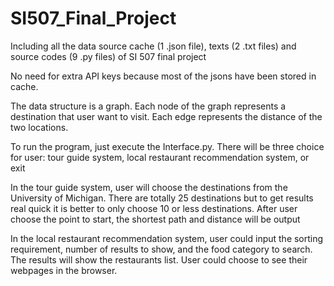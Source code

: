 # SI507_Final_Project
Including all the data source cache (1 .json file), texts (2 .txt files) and source codes (9 .py files) of SI 507 final project

No need for extra API keys because most of the jsons have been stored in cache.

The data structure is a graph. Each node of the graph represents a destination that user want to visit. Each edge represents the distance of the two locations.

To run the program, just execute the Interface.py. There will be three choice for user: tour guide system, local restaurant recommendation system, or exit

In the tour guide system, user will choose the destinations from the University of Michigan. There are totally 25 destinations but to get results real quick it is better to only choose 10 or less destinations. After user choose the point to start, the shortest path and distance will be output

In the local restaurant recommendation system, user could input the sorting requirement, number of results to show, and the food category to search. The results will show the restaurants list. User could choose to see their webpages in the browser.
